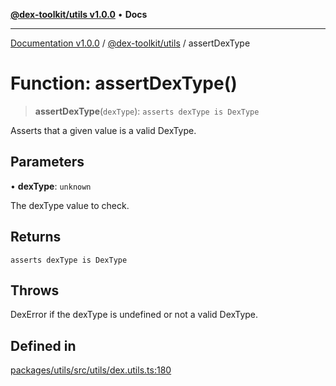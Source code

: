 [**@dex-toolkit/utils v1.0.0**](../README.md) • **Docs**

***

[Documentation v1.0.0](../../../packages.md) / [@dex-toolkit/utils](../README.md) / assertDexType

# Function: assertDexType()

> **assertDexType**(`dexType`): `asserts dexType is DexType`

Asserts that a given value is a valid DexType.

## Parameters

• **dexType**: `unknown`

The dexType value to check.

## Returns

`asserts dexType is DexType`

## Throws

DexError if the dexType is undefined or not a valid DexType.

## Defined in

[packages/utils/src/utils/dex.utils.ts:180](https://github.com/niZmosis/dex-toolkit/blob/3d8b41b44787b30fbea5de3ab4737662ffb61bc8/packages/utils/src/utils/dex.utils.ts#L180)
